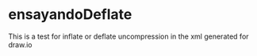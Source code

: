 # ensayandoDeflate
This is a test for inflate or deflate uncompression in the xml generated for draw.io
